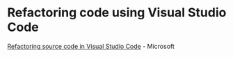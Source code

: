 # Refactoring code using Visual Studio Code

[Refactoring source code in Visual Studio Code](https://code.visualstudio.com/docs/editor/refactoring) - Microsoft
